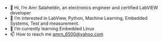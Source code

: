 - 👋 Hi, I’m Amr Salaheldin, an electronics engineer and certified LabVIEW developer 
- 👀 I’m interested in LabView, Python, Machine Learning, Embedded Systems, Test and measurement.
- 🌱 I’m currently learning Embedded Linux
- 📫 How to reach me amrn_6500@yahoo.com

<!---
amr-salaaah/amr-salaaah is a ✨ special ✨ repository because its `README.md` (this file) appears on your GitHub profile.
You can click the Preview link to take a look at your changes.
--->
